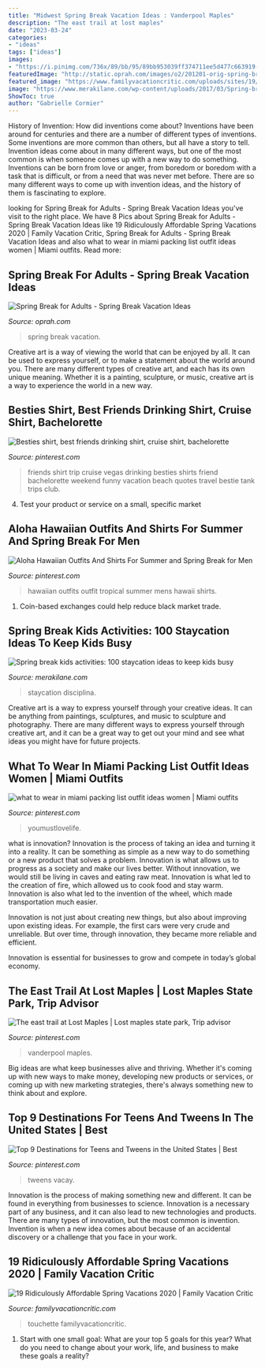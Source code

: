 ```yaml
---
title: "Midwest Spring Break Vacation Ideas : Vanderpool Maples"
description: "The east trail at lost maples"
date: "2023-03-24"
categories:
- "ideas"
tags: ["ideas"]
images:
- "https://i.pinimg.com/736x/89/bb/95/89bb953039ff374711ee5d477c663919--wonderful-places-state-parks.jpg"
featuredImage: "http://static.oprah.com/images/o2/201201-orig-spring-break-anguilla-949x534.jpg"
featured_image: "https://www.familyvacationcritic.com/uploads/sites/19/2018/11/StPeteBeach-HERO.jpg"
image: "https://www.merakilane.com/wp-content/uploads/2017/03/Spring-break-kids-activities-100-staycation-ideas-to-keep-kids-busy-2.jpg"
ShowToc: true
author: "Gabrielle Cormier"
---
```



History of Invention: How did inventions come about?
Inventions have been around for centuries and there are a number of different types of inventions. Some inventions are more common than others, but all have a story to tell. Invention ideas come about in many different ways, but one of the most common is when someone comes up with a new way to do something. Inventions can be born from love or anger, from boredom or boredom with a task that is difficult, or from a need that was never met before. There are so many different ways to come up with invention ideas, and the history of them is fascinating to explore.

	

		
looking for Spring Break for Adults - Spring Break Vacation Ideas you've visit to the right place. We have 8 Pics about Spring Break for Adults - Spring Break Vacation Ideas like 19 Ridiculously Affordable Spring Vacations 2020 | Family Vacation Critic, Spring Break for Adults - Spring Break Vacation Ideas and also what to wear in miami packing list outfit ideas women | Miami outfits. Read more:
		
    
## Spring Break For Adults - Spring Break Vacation Ideas

<img loading=lazy src="http://static.oprah.com/images/o2/201201-orig-spring-break-anguilla-949x534.jpg" onerror="this.onerror=null;this.src='https://tse1.mm.bing.net/th?id=OIP.i7pG9SVNwqvHuWK1xCaW-QHaEK&amp;pid=15.1';" alt="Spring Break for Adults - Spring Break Vacation Ideas">

_Source: oprah.com_

>spring break vacation. 

	

Creative art is a way of viewing the world that can be enjoyed by all. It can be used to express yourself, or to make a statement about the world around you. There are many different types of creative art, and each has its own unique meaning. Whether it is a painting, sculpture, or music, creative art is a way to experience the world in a new way.

    
## Besties Shirt, Best Friends Drinking Shirt, Cruise Shirt, Bachelorette

<img loading=lazy src="https://i.pinimg.com/736x/49/6b/9d/496b9d46d7dd49d05c06b313a840411a.jpg" onerror="this.onerror=null;this.src='https://tse1.mm.bing.net/th?id=OIP.BSU0H8lihvNm-e5Ho3dO4gHaFh&amp;pid=15.1';" alt="Besties shirt, best friends drinking shirt, cruise shirt, bachelorette">

_Source: pinterest.com_

>friends shirt trip cruise vegas drinking besties shirts friend bachelorette weekend funny vacation beach quotes travel bestie tank trips club. 

	

4. Test your product or service on a small, specific market

    
## Aloha Hawaiian Outfits And Shirts For Summer And Spring Break For Men

<img loading=lazy src="https://i.pinimg.com/736x/7a/f3/03/7af3039a43e1debf1c40f7f8d9c842f8.jpg" onerror="this.onerror=null;this.src='https://tse3.mm.bing.net/th?id=OIP.26FgQycNafz4HEwG0YsmYQHaLL&amp;pid=15.1';" alt="Aloha Hawaiian Outfits And Shirts For Summer and Spring Break for Men">

_Source: pinterest.com_

>hawaiian outfits outfit tropical summer mens hawaii shirts. 

	

1. Coin-based exchanges could help reduce black market trade.

    
## Spring Break Kids Activities: 100 Staycation Ideas To Keep Kids Busy

<img loading=lazy src="https://www.merakilane.com/wp-content/uploads/2017/03/Spring-break-kids-activities-100-staycation-ideas-to-keep-kids-busy-2.jpg" onerror="this.onerror=null;this.src='https://tse1.mm.bing.net/th?id=OIP._ppWPzAOMIjJNDGn1CwU_AHaE8&amp;pid=15.1';" alt="Spring break kids activities: 100 staycation ideas to keep kids busy">

_Source: merakilane.com_

>staycation disciplina. 

	

Creative art is a way to express yourself through your creative ideas. It can be anything from paintings, sculptures, and music to sculpture and photography. There are many different ways to express yourself through creative art, and it can be a great way to get out your mind and see what ideas you might have for future projects.

    
## What To Wear In Miami Packing List Outfit Ideas Women | Miami Outfits

<img loading=lazy src="https://i.pinimg.com/736x/5f/9e/1f/5f9e1f26b6ff7e00bf6dc2ad5ca43af8.jpg" onerror="this.onerror=null;this.src='https://tse4.mm.bing.net/th?id=OIP.x94SirG2okpNIqCB2dLk_QHaKV&amp;pid=15.1';" alt="what to wear in miami packing list outfit ideas women | Miami outfits">

_Source: pinterest.com_

>youmustlovelife. 

	

what is innovation?
Innovation is the process of taking an idea and turning it into a reality. It can be something as simple as a new way to do something or a new product that solves a problem. Innovation is what allows us to progress as a society and make our lives better.
Without innovation, we would still be living in caves and eating raw meat. Innovation is what led to the creation of fire, which allowed us to cook food and stay warm. Innovation is also what led to the invention of the wheel, which made transportation much easier.

Innovation is not just about creating new things, but also about improving upon existing ideas. For example, the first cars were very crude and unreliable. But over time, through innovation, they became more reliable and efficient.

Innovation is essential for businesses to grow and compete in today’s global economy.

    
## The East Trail At Lost Maples | Lost Maples State Park, Trip Advisor

<img loading=lazy src="https://i.pinimg.com/736x/89/bb/95/89bb953039ff374711ee5d477c663919--wonderful-places-state-parks.jpg" onerror="this.onerror=null;this.src='https://tse1.mm.bing.net/th?id=OIP.ztMnHtiSlq3lgHR_SwfM-AHaFj&amp;pid=15.1';" alt="The east trail at Lost Maples | Lost maples state park, Trip advisor">

_Source: pinterest.com_

>vanderpool maples. 

	

Big ideas are what keep businesses alive and thriving. Whether it's coming up with new ways to make money, developing new products or services, or coming up with new marketing strategies, there's always something new to think about and explore.

    
## Top 9 Destinations For Teens And Tweens In The United States | Best

<img loading=lazy src="https://i.pinimg.com/736x/74/49/76/744976e3518751eae47737fbe26ce0a5.jpg" onerror="this.onerror=null;this.src='https://tse3.mm.bing.net/th?id=OIP.P-hSK_zwynFb4_liehTM8gHaLG&amp;pid=15.1';" alt="Top 9 Destinations for Teens and Tweens in the United States | Best">

_Source: pinterest.com_

>tweens vacay. 

	

Innovation is the process of making something new and different. It can be found in everything from businesses to science. Innovation is a necessary part of any business, and it can also lead to new technologies and products. There are many types of innovation, but the most common is invention. Invention is when a new idea comes about because of an accidental discovery or a challenge that you face in your work.

    
## 19 Ridiculously Affordable Spring Vacations 2020 | Family Vacation Critic

<img loading=lazy src="https://www.familyvacationcritic.com/uploads/sites/19/2018/11/StPeteBeach-HERO.jpg" onerror="this.onerror=null;this.src='https://tse2.mm.bing.net/th?id=OIP.PbJaHraAb4WFPjvck0oMvwHaDt&amp;pid=15.1';" alt="19 Ridiculously Affordable Spring Vacations 2020 | Family Vacation Critic">

_Source: familyvacationcritic.com_

>touchette familyvacationcritic. 

	

1. Start with one small goal: What are your top 5 goals for this year? What do you need to change about your work, life, and business to make these goals a reality? 

